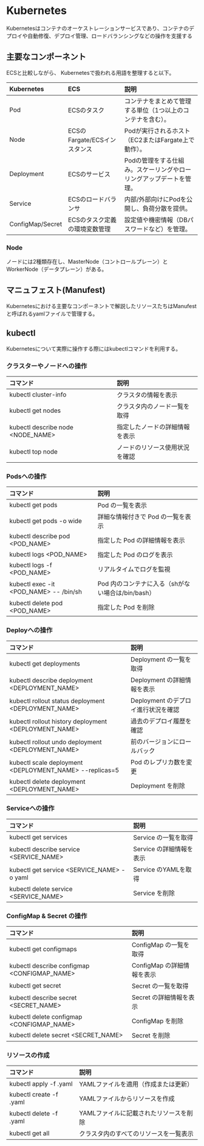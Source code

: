 # Kubernetes
Kubernetesはコンテナのオーケストレーションサービスであり、コンテナのデプロイや自動修復、デプロイ管理、ロードバランシングなどの操作を支援する

## 主要なコンポーネント
ECSと比較しながら、	Kubernetesで扱われる用語を整理すると以下。

|Kubernetes|ECS|説明|
|:----|:----|:----|
|Pod|ECSのタスク|コンテナをまとめて管理する単位（1つ以上のコンテナを含む）。|
|Node|ECSのFargate/ECSインスタンス|Podが実行されるホスト（EC2またはFargate上で動作）。|
|Deployment|ECSのサービス|Podの管理をする仕組み。スケーリングやローリングアップデートを管理。|
|Service|ECSのロードバランサ|内部/外部向けにPodを公開し、負荷分散を提供。|
|ConfigMap/Secret|ECSのタスク定義の環境変数管理|設定値や機密情報（DBパスワードなど）を管理。|

### Node
ノードには2種類存在し、MasterNode（コントロールプレーン）とWorkerNode（データプレーン）がある。

## マニュフェスト(Manufest)
Kubernetesにおける主要なコンポーネントで解説したリソースたちはManufestと呼ばれるyamlファイルで管理する。

## kubectl
Kubernetesについて実際に操作する際にはkubectlコマンドを利用する。
### クラスターやノードへの操作
|コマンド|説明|
|:----|:----|
|kubectl cluster-info|クラスタの情報を表示|
|kubectl get nodes|クラスタ内のノード一覧を取得|
|kubectl describe node <NODE_NAME>|指定したノードの詳細情報を表示|
|kubectl top node|ノードのリソース使用状況を確認|

### Podsへの操作
|コマンド|説明|
|:----|:----|
|kubectl get pods|Pod の一覧を表示|
|kubectl get pods -o wide|詳細な情報付きで Pod の一覧を表示|
|kubectl describe pod <POD_NAME>|指定した Pod の詳細情報を表示|
|kubectl logs <POD_NAME>|指定した Pod のログを表示|
|kubectl logs -f <POD_NAME>|リアルタイムでログを監視|
|kubectl exec -it <POD_NAME> -- /bin/sh|Pod 内のコンテナに入る（shがない場合は/bin/bash）|
|kubectl delete pod <POD_NAME>|指定した Pod を削除|

### Deployへの操作
|コマンド|説明|
|:----|:----|
|kubectl get deployments|Deployment の一覧を取得|
|kubectl describe deployment <DEPLOYMENT_NAME>|Deployment の詳細情報を表示|
|kubectl rollout status deployment <DEPLOYMENT_NAME>|Deployment のデプロイ進行状況を確認|
|kubectl rollout history deployment <DEPLOYMENT_NAME>|過去のデプロイ履歴を確認|
|kubectl rollout undo deployment <DEPLOYMENT_NAME>|前のバージョンにロールバック|
|kubectl scale deployment <DEPLOYMENT_NAME> --replicas=5|Pod のレプリカ数を変更|
|kubectl delete deployment <DEPLOYMENT_NAME>|Deployment を削除|

### Serviceへの操作
|コマンド|説明|
|:----|:----|
|kubectl get services|Service の一覧を取得|
|kubectl describe service <SERVICE_NAME>|Service の詳細情報を表示|
|kubectl get service <SERVICE_NAME> -o yaml|Service のYAMLを取得|
|kubectl delete service <SERVICE_NAME>|Service を削除|

### ConfigMap & Secret の操作
|コマンド|説明|
|:----|:----|
|kubectl get configmaps|ConfigMap の一覧を取得|
|kubectl describe configmap <CONFIGMAP_NAME>|ConfigMap の詳細情報を表示|
|kubectl get secret|Secret の一覧を取得|
|kubectl describe secret <SECRET_NAME>|Secret の詳細情報を表示|
|kubectl delete configmap <CONFIGMAP_NAME>|ConfigMap を削除|
|kubectl delete secret <SECRET_NAME>|Secret を削除|

### リソースの作成
|コマンド|説明|
|:----|:----|
|kubectl apply -f <FILE>.yaml|YAMLファイルを適用（作成または更新）|
|kubectl create -f <FILE>.yaml|YAMLファイルからリソースを作成|
|kubectl delete -f <FILE>.yaml|YAMLファイルに記載されたリソースを削除|
|kubectl get all|クラスタ内のすべてのリソースを一覧表示|


